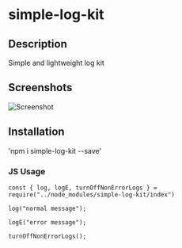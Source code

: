 # simple-log-kit

## Description
Simple and lightweight log kit 

## Screenshots
![Screenshot](./screenshots/screen.png "Sreenshot")

## Installation
'npm i simple-log-kit --save'

### JS Usage
```
const { log, logE, turnOffNonErrorLogs } = require("../node_modules/simple-log-kit/index")

log("normal message");

logE("error message");

turnOffNonErrorLogs();
```

